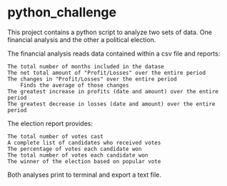 # python_challenge
This project contains a python script to analyze two sets of data.  One financial analysis and the other a political election. 

The financial analysis reads data contained within a csv file and reports:

	The total number of months included in the datase 
	The net total amount of "Profit/Losses" over the entire period
	The changes in "Profit/Losses" over the entire period
		Finds the average of those changes
	The greatest increase in profits (date and amount) over the entire period
	The greatest decrease in losses (date and amount) over the entire period
      
The election report provides:

	The total number of votes cast
	A complete list of candidates who received votes
	The percentage of votes each candidate won
	The total number of votes each candidate won
	The winner of the election based on popular vote
      
Both analyses print to terminal and export a text file.
